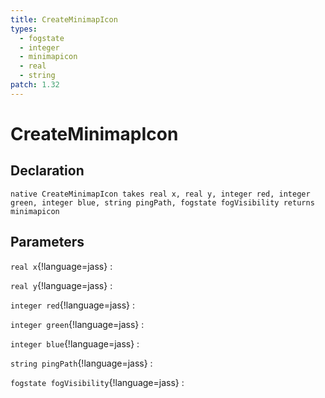 ```yaml
---
title: CreateMinimapIcon
types:
  - fogstate
  - integer
  - minimapicon
  - real
  - string
patch: 1.32
---
```


# CreateMinimapIcon

## Declaration

```jass
native CreateMinimapIcon takes real x, real y, integer red, integer green, integer blue, string pingPath, fogstate fogVisibility returns minimapicon
```

## Parameters
`real x`{!language=jass}
: 

`real y`{!language=jass}
: 

`integer red`{!language=jass}
: 

`integer green`{!language=jass}
: 

`integer blue`{!language=jass}
: 

`string pingPath`{!language=jass}
: 

`fogstate fogVisibility`{!language=jass}
: 
